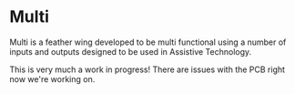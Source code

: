 # Multi

Multi is a feather wing developed to be multi functional using a number of inputs and outputs designed to be used in Assistive Technology.

This is very much a work in progress! There are issues with the PCB right now we're working on.
